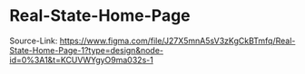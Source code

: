 # Real-State-Home-Page
Source-Link: https://www.figma.com/file/J27X5mnA5sV3zKgCkBTmfq/Real-State-Home-Page-1?type=design&node-id=0%3A1&t=KCUVWYgyO9ma032s-1
